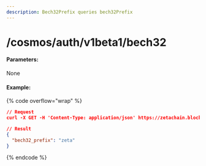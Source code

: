 ```yaml
---
description: Bech32Prefix queries bech32Prefix
---
```


# /cosmos/auth/v1beta1/bech32

#### **Parameters:**

None

#### Example:

{% code overflow="wrap" %}
```json
// Request
curl -X GET -H 'Content-Type: application/json' https://zetachain.blockpi.network/lcd/v1/<your-api-key>/cosmos/auth/v1beta1/bech32

// Result
{
  "bech32_prefix": "zeta"
}
```
{% endcode %}
